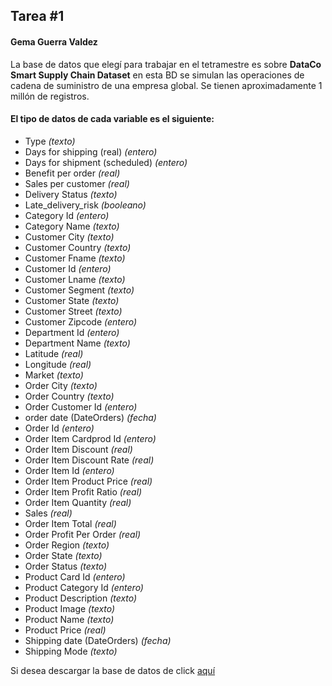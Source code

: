 ## Tarea #1
#### Gema Guerra Valdez

La base de datos que elegí para trabajar en el tetramestre es sobre **DataCo Smart Supply Chain Dataset** en esta BD se simulan las operaciones de cadena de suministro de una empresa global. Se tienen aproximadamente 1 millón de registros.

#### **El tipo de datos de cada variable es el siguiente:**
- Type _(texto)_
- Days for shipping (real) _(entero)_
- Days for shipment (scheduled) _(entero)_
- Benefit per order _(real)_
- Sales per customer _(real)_
- Delivery Status _(texto)_
- Late_delivery_risk _(booleano)_
- Category Id _(entero)_
- Category Name _(texto)_
- Customer City _(texto)_
- Customer Country _(texto)_
- Customer Fname _(texto)_
- Customer Id _(entero)_
- Customer Lname _(texto)_
- Customer Segment _(texto)_
- Customer State _(texto)_
- Customer Street _(texto)_
- Customer Zipcode _(entero)_
- Department Id _(entero)_
- Department Name _(texto)_
- Latitude _(real)_
- Longitude _(real)_
- Market _(texto)_
- Order City _(texto)_
- Order Country _(texto)_
- Order Customer Id _(entero)_
- order date (DateOrders) _(fecha)_
- Order Id _(entero)_
- Order Item Cardprod Id _(entero)_
- Order Item Discount _(real)_
- Order Item Discount Rate _(real)_
- Order Item Id _(entero)_
- Order Item Product Price _(real)_
- Order Item Profit Ratio _(real)_
- Order Item Quantity  _(real)_
- Sales  _(real)_
- Order Item Total  _(real)_
- Order Profit Per Order  _(real)_
- Order Region  _(texto)_
- Order State _(texto)_
- Order Status _(texto)_
- Product Card Id _(entero)_
- Product Category Id _(entero)_
- Product Description _(texto)_
- Product Image _(texto)_
- Product Name _(texto)_
- Product Price _(real)_
- Shipping date (DateOrders) _(fecha)_
- Shipping Mode _(texto)_

Si desea descargar la base de datos de click [aquí](https://data.mendeley.com/datasets/8gx2fvg2k6/3/files/29dc7b05-dda6-4834-8354-5b5cc44430df)